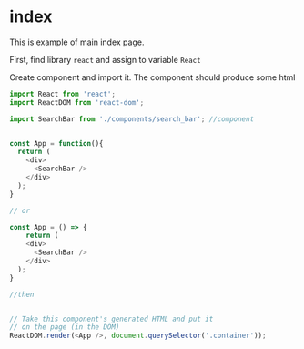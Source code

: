 # index
This is example of main index page.

First, find library `react` and assign to variable `React`

Create component and import it. The component should produce some html



```javascript
import React from 'react';
import ReactDOM from 'react-dom';

import SearchBar from './components/search_bar'; //component


const App = function(){
  return (
    <div>
      <SearchBar />
    </div>
  );
}

// or

const App = () => {
	return (
    <div>
      <SearchBar />
    </div>
  );
}

//then


// Take this component's generated HTML and put it
// on the page (in the DOM)
ReactDOM.render(<App />, document.querySelector('.container'));
```


